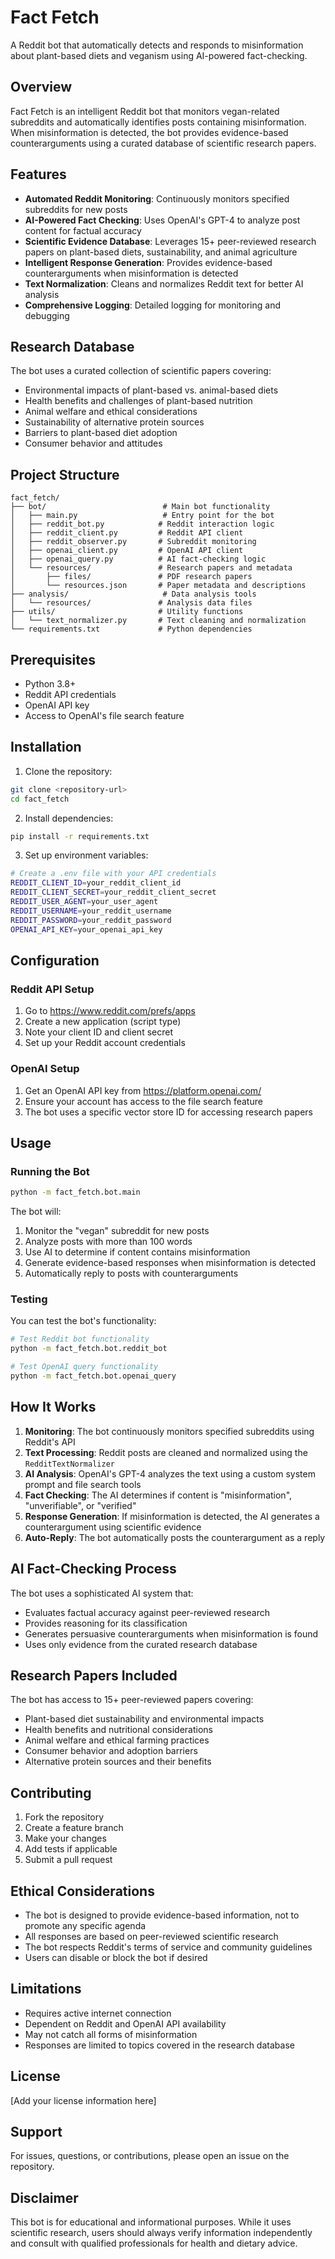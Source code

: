 # Fact Fetch

A Reddit bot that automatically detects and responds to misinformation about plant-based diets and veganism using AI-powered fact-checking.

## Overview

Fact Fetch is an intelligent Reddit bot that monitors vegan-related subreddits and automatically identifies posts containing misinformation. When misinformation is detected, the bot provides evidence-based counterarguments using a curated database of scientific research papers.

## Features

- **Automated Reddit Monitoring**: Continuously monitors specified subreddits for new posts
- **AI-Powered Fact Checking**: Uses OpenAI's GPT-4 to analyze post content for factual accuracy
- **Scientific Evidence Database**: Leverages 15+ peer-reviewed research papers on plant-based diets, sustainability, and animal agriculture
- **Intelligent Response Generation**: Provides evidence-based counterarguments when misinformation is detected
- **Text Normalization**: Cleans and normalizes Reddit text for better AI analysis
- **Comprehensive Logging**: Detailed logging for monitoring and debugging

## Research Database

The bot uses a curated collection of scientific papers covering:

- Environmental impacts of plant-based vs. animal-based diets
- Health benefits and challenges of plant-based nutrition
- Animal welfare and ethical considerations
- Sustainability of alternative protein sources
- Barriers to plant-based diet adoption
- Consumer behavior and attitudes

## Project Structure

```
fact_fetch/
├── bot/                          # Main bot functionality
│   ├── main.py                   # Entry point for the bot
│   ├── reddit_bot.py            # Reddit interaction logic
│   ├── reddit_client.py         # Reddit API client
│   ├── reddit_observer.py       # Subreddit monitoring
│   ├── openai_client.py         # OpenAI API client
│   ├── openai_query.py          # AI fact-checking logic
│   └── resources/               # Research papers and metadata
│       ├── files/               # PDF research papers
│       └── resources.json       # Paper metadata and descriptions
├── analysis/                     # Data analysis tools
│   └── resources/               # Analysis data files
├── utils/                       # Utility functions
│   └── text_normalizer.py       # Text cleaning and normalization
└── requirements.txt             # Python dependencies
```

## Prerequisites

- Python 3.8+
- Reddit API credentials
- OpenAI API key
- Access to OpenAI's file search feature

## Installation

1. Clone the repository:
```bash
git clone <repository-url>
cd fact_fetch
```

2. Install dependencies:
```bash
pip install -r requirements.txt
```

3. Set up environment variables:
```bash
# Create a .env file with your API credentials
REDDIT_CLIENT_ID=your_reddit_client_id
REDDIT_CLIENT_SECRET=your_reddit_client_secret
REDDIT_USER_AGENT=your_user_agent
REDDIT_USERNAME=your_reddit_username
REDDIT_PASSWORD=your_reddit_password
OPENAI_API_KEY=your_openai_api_key
```

## Configuration

### Reddit API Setup

1. Go to https://www.reddit.com/prefs/apps
2. Create a new application (script type)
3. Note your client ID and client secret
4. Set up your Reddit account credentials

### OpenAI Setup

1. Get an OpenAI API key from https://platform.openai.com/
2. Ensure your account has access to the file search feature
3. The bot uses a specific vector store ID for accessing research papers

## Usage

### Running the Bot

```bash
python -m fact_fetch.bot.main
```

The bot will:
1. Monitor the "vegan" subreddit for new posts
2. Analyze posts with more than 100 words
3. Use AI to determine if content contains misinformation
4. Generate evidence-based responses when misinformation is detected
5. Automatically reply to posts with counterarguments

### Testing

You can test the bot's functionality:

```bash
# Test Reddit bot functionality
python -m fact_fetch.bot.reddit_bot

# Test OpenAI query functionality
python -m fact_fetch.bot.openai_query
```

## How It Works

1. **Monitoring**: The bot continuously monitors specified subreddits using Reddit's API
2. **Text Processing**: Reddit posts are cleaned and normalized using the `RedditTextNormalizer`
3. **AI Analysis**: OpenAI's GPT-4 analyzes the text using a custom system prompt and file search tools
4. **Fact Checking**: The AI determines if content is "misinformation", "unverifiable", or "verified"
5. **Response Generation**: If misinformation is detected, the AI generates a counterargument using scientific evidence
6. **Auto-Reply**: The bot automatically posts the counterargument as a reply

## AI Fact-Checking Process

The bot uses a sophisticated AI system that:

- Evaluates factual accuracy against peer-reviewed research
- Provides reasoning for its classification
- Generates persuasive counterarguments when misinformation is found
- Uses only evidence from the curated research database

## Research Papers Included

The bot has access to 15+ peer-reviewed papers covering:

- Plant-based diet sustainability and environmental impacts
- Health benefits and nutritional considerations
- Animal welfare and ethical farming practices
- Consumer behavior and adoption barriers
- Alternative protein sources and their benefits

## Contributing

1. Fork the repository
2. Create a feature branch
3. Make your changes
4. Add tests if applicable
5. Submit a pull request

## Ethical Considerations

- The bot is designed to provide evidence-based information, not to promote any specific agenda
- All responses are based on peer-reviewed scientific research
- The bot respects Reddit's terms of service and community guidelines
- Users can disable or block the bot if desired

## Limitations

- Requires active internet connection
- Dependent on Reddit and OpenAI API availability
- May not catch all forms of misinformation
- Responses are limited to topics covered in the research database

## License

[Add your license information here]

## Support

For issues, questions, or contributions, please open an issue on the repository.

## Disclaimer

This bot is for educational and informational purposes. While it uses scientific research, users should always verify information independently and consult with qualified professionals for health and dietary advice.
